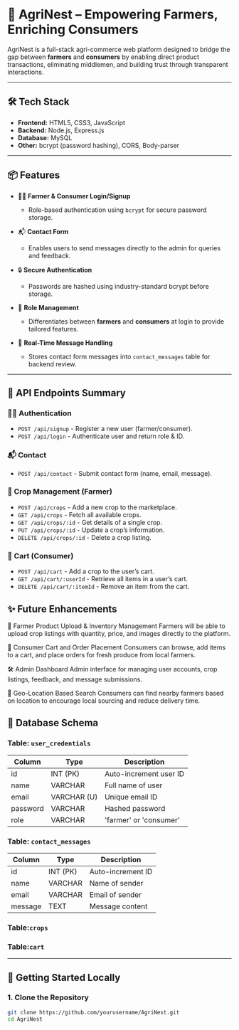 # 🌾 AgriNest – Empowering Farmers, Enriching Consumers

AgriNest is a full-stack agri-commerce web platform designed to bridge the gap between **farmers** and **consumers** by enabling direct product transactions, eliminating middlemen, and building trust through transparent interactions.

---

## 🛠️ Tech Stack

- **Frontend:** HTML5, CSS3, JavaScript
- **Backend:** Node.js, Express.js
- **Database:** MySQL
- **Other:** bcrypt (password hashing), CORS, Body-parser

---

## 📦 Features

- 👨‍🌾 **Farmer & Consumer Login/Signup**
  - Role-based authentication using `bcrypt` for secure password storage.

- 📬 **Contact Form**
  - Enables users to send messages directly to the admin for queries and feedback.

- 🔒 **Secure Authentication**
  - Passwords are hashed using industry-standard bcrypt before storage.

- 🔄 **Role Management**
  - Differentiates between **farmers** and **consumers** at login to provide tailored features.

- 💬 **Real-Time Message Handling**
  - Stores contact form messages into `contact_messages` table for backend review.

---
## 🚀 API Endpoints Summary

### 🧑‍🌾 Authentication
- `POST /api/signup` - Register a new user (farmer/consumer).
- `POST /api/login` - Authenticate user and return role & ID.

### 📬 Contact
- `POST /api/contact` - Submit contact form (name, email, message).

### 🌾 Crop Management (Farmer)
- `POST /api/crops` - Add a new crop to the marketplace.
- `GET /api/crops` - Fetch all available crops.
- `GET /api/crops/:id` - Get details of a single crop.
- `PUT /api/crops/:id` - Update a crop’s information.
- `DELETE /api/crops/:id` - Delete a crop listing.

### 🛒 Cart (Consumer)
- `POST /api/cart` - Add a crop to the user’s cart.
- `GET /api/cart/:userId` - Retrieve all items in a user’s cart.
- `DELETE /api/cart/:itemId` - Remove an item from the cart.



## ✨ Future Enhancements
🌿 Farmer Product Upload & Inventory Management
Farmers will be able to upload crop listings with quantity, price, and images directly to the platform.

🛒 Consumer Cart and Order Placement
Consumers can browse, add items to a cart, and place orders for fresh produce from local farmers.

🛠 Admin Dashboard
Admin interface for managing user accounts, crop listings, feedback, and message submissions.

📍 Geo-Location Based Search
Consumers can find nearby farmers based on location to encourage local sourcing and reduce delivery time.
## 🧩 Database Schema

### Table: `user_credentials`
| Column     | Type         | Description                 |
|------------|--------------|-----------------------------|
| id         | INT (PK)     | Auto-increment user ID      |
| name       | VARCHAR      | Full name of user           |
| email      | VARCHAR (U)  | Unique email ID             |
| password   | VARCHAR      | Hashed password             |
| role       | VARCHAR      | 'farmer' or 'consumer'      |

### Table: `contact_messages`
| Column     | Type         | Description              |
|------------|--------------|--------------------------|
| id         | INT (PK)     | Auto-increment ID        |
| name       | VARCHAR      | Name of sender           |
| email      | VARCHAR      | Email of sender          |
| message    | TEXT         | Message content          |
### Table:`crops`
### Table:`cart`


---

## 🚀 Getting Started Locally

### 1. Clone the Repository
```bash
git clone https://github.com/yourusername/AgriNest.git
cd AgriNest
